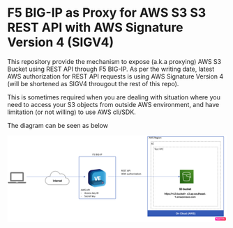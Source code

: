 # **F5 BIG-IP as Proxy for AWS S3 S3 REST API with AWS Signature Version 4 (SIGV4)**

This repository provide the mechanism to expose (a.k.a proxying) AWS S3 Bucket using REST API through F5 BIG-IP.
As per the writing date, latest AWS authorization for REST API requests is using AWS Signature Version 4 (will be shortened as SIGV4 througout the rest of this repo).

This is sometimes required when you are dealing with situation where you need to access your S3 objects from outside AWS environment, and have limitation (or not willing) to use AWS cli/SDK.

The diagram can be seen as below

![alt text](https://github.com/doddywid/F5-BIG-IP-to-proxy-AWS-SIGV4-S3-REST-API-with-AWS-Signature-Version-4/blob/main/topology.png)
